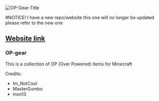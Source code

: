 ![OP-Gear-Title](https://github.com/user-attachments/assets/9a309fc4-b76c-483b-b432-4a0f65ab9f18)

#NOTICE!
I have a new repo/website this one will no longer be updated please refer to the new one

## [Website link](https://fir15playz.github.io/Cool-s-OP-Gear/)

### OP-gear
This is a collection of OP (Over Powered) items for Minecraft

Credits:
- Im_NotCool
- MasterGumbo
- inon13
